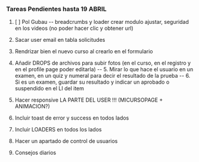 ### Tareas Pendientes hasta 19 ABRIL

1. [ ] Pol Gubau -- breadcrumbs y loader crear modulo ajustar, seguridad en los videos (no poder hacer clic y obtener url)

2. Sacar user email en tabla solicitudes
3. Rendrizar bien el nuevo curso al crearlo en el formulario
4. Añadir DROPS de archivos para subir fotos (en el curso, en el registro y en el profile page poder editarla) 
-- 5. Mirar lo que hace el usuario en un examen, en un quiz y numeral para decir el resultado de la prueba 
-- 6. Si es un examen, guardar su resultado y indicar un aprobado o suspendido en el LI del item
7. Hacer responsive LA PARTE DEL USER !!! (MICURSOPAGE + ANIMACION?) 
8. Incluir toast de error y success en todos lados
9. Incluir LOADERS en todos los lados
10. Hacer un apartado de control de usuarios
11. Consejos diarios
